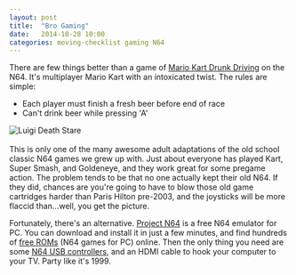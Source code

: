 ```yaml
---
layout: post
title:  "Bro Gaming"
date:   2014-10-28 10:00
categories: moving-checklist gaming N64
---
```


There are few things better than a game of [Mario Kart Drunk Driving](http://www.buzzfeed.com/zachkornfeld/the-mario-kart-drinking-game) on the N64. It's multiplayer Mario Kart with an intoxicated twist. The rules are simple:

* Each player must finish a fresh beer before end of race
* Can't drink beer while pressing 'A'

<div class="text-center">
	<img src="/images/deathstare.gif" alt="Luigi Death Stare" />
</div>
<br>
This is only one of the many awesome adult adaptations of the old school classic N64 games we grew up with. Just about everyone has played Kart, Super Smash, and Goldeneye, and they work great for some pregame action. The problem tends to be that no one actually kept their old N64. If they did, chances are you're going to have to blow those old game cartridges harder than Paris Hilton pre-2003, and the joysticks will be more flaccid than...well, you get the picture.

Fortunately, there's an alternative. [Project N64](http://www.pj64-emu.com/) is a free N64 emulator for PC. You can download and install it in just a few minutes, and find hundreds of [free ROMs](http://coolrom.com/roms/n64/) (N64 games for PC) online. Then the only thing you need are some [N64 USB controllers](http://www.amazon.com/Retrolink-Nintendo-64-Classic-Enabled-Controller/dp/B008L3UUPS/ref=sr_1_1?ie=UTF8&qid=1414517423&sr=8-1&keywords=n64+usb+controller), and an HDMI cable to hook your computer to your TV. Party like it's 1999.